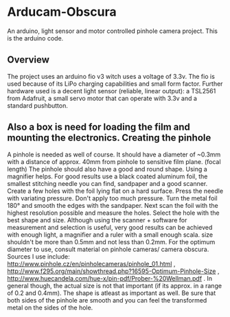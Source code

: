 Arducam-Obscura
===============

An arduino, light sensor and motor controlled pinhole camera project. This is the arduino code.

Overview
---------

The project uses an arduino fio v3 witch uses a voltage of 3.3v. The fio is used because of its LiPo charging capabilities
and small form factor. Further hardware used is a decent light sensor (reliable, linear output): a TSL2561 from Adafruit,
a small servo motor that can operate with 3.3v and a standard pushbutton.

Also a box is need for loading the film and mounting the electronics.
Creating the pinhole
---------------------
A pinhole is needed as well of course. It should have a diameter of ~0.3mm with a distance of approx. 40mm from pinhole to sensitive film plane. (focal length)
The pinhole should also have a good and round shape. Using a magnifier helps. For good results use a black coated aluminum foil, the smallest stitching needle you can find, sandpaper  and a good scanner.
Create a few holes with the foil lying flat on a hard surface. Press the needle with variating pressure. Don't apply too much pressure. Turn the metal foil 180° and smooth the edges with the sandpaper. Next scan the foil with the highest resolution possible and measure the holes. Select the hole with the best shape and size. Although using the scanner + software for measurement and selection is useful, very good results can be achieved with enough light, a magnifier and a ruler with a small enough scala.
size shouldn't be more than 0.5mm and not less than 0.2mm. For the optimum diameter to use, consult material on pinhole cameras/ camera obscura. Sources I use include: http://www.pinhole.cz/en/pinholecameras/pinhole_01.html , http://www.f295.org/main/showthread.php?16595-Optimum-Pinhole-Size , http://www.huecandela.com/hue-x/pin-pdf/Prober-%20Wellman.pdf . In general though, the actual size is not that important (if its approx. in a range of 0.2 and 0.4mm). The shape is atleast as important as well. Be sure that both sides of the pinhole are smooth and you can feel the transformed metal on the sides of the hole.


